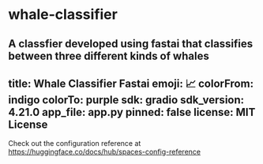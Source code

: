 # whale-classifier
 A classfier developed using fastai that classifies  between three different kinds of whales
---
title: Whale Classifier Fastai
emoji: 📈
colorFrom: indigo
colorTo: purple
sdk: gradio
sdk_version: 4.21.0
app_file: app.py
pinned: false
license: MIT License
---

Check out the configuration reference at https://huggingface.co/docs/hub/spaces-config-reference